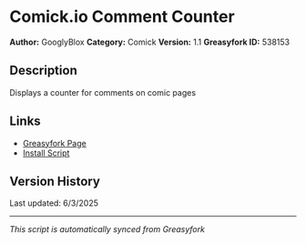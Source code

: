 # Comick.io Comment Counter

**Author:** GooglyBlox
**Category:** Comick
**Version:** 1.1
**Greasyfork ID:** 538153

## Description
Displays a counter for comments on comic pages

## Links
- [Greasyfork Page](https://greasyfork.org/scripts/538153)
- [Install Script](https://update.greasyfork.org/scripts/538153/Comickio%20Comment%20Counter.user.js)

## Version History
Last updated: 6/3/2025

---
*This script is automatically synced from Greasyfork*
